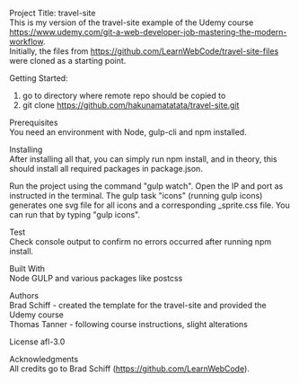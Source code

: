 Project Title: travel-site  
This is my version of the travel-site example of the Udemy course https://www.udemy.com/git-a-web-developer-job-mastering-the-modern-workflow.  
Initially, the files from https://github.com/LearnWebCode/travel-site-files were cloned as a starting point.  

Getting Started:  
1) go to directory where remote repo should be copied to  
2) git clone https://github.com/hakunamatatata/travel-site.git  

Prerequisites  
You need an environment with Node, gulp-cli and npm installed.

Installing  
After installing all that, you can simply run npm install, and in theory, this should install all required packages in package.json.  

Run the project using the command "gulp watch". Open the IP and port as instructed in the terminal.
The gulp task "icons" (running gulp icons) generates one svg file for all icons and a corresponding _sprite.css file. You can run that by typing "gulp icons".

Test  
Check console output to confirm no errors occurred after running npm install.  

Built With  
Node
GULP and various packages like postcss

Authors  
Brad Schiff - created the template for the travel-site and provided the Udemy course  
Thomas Tanner - following course instructions, slight alterations

License
afl-3.0

Acknowledgments  
All credits go to Brad Schiff (https://github.com/LearnWebCode).  
